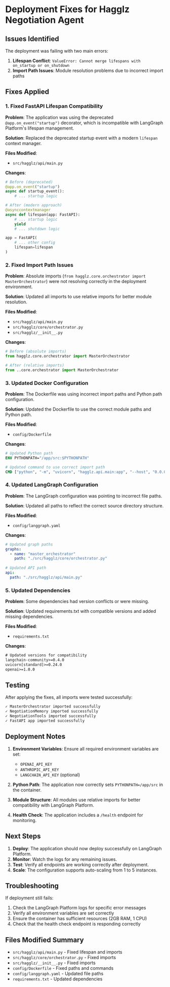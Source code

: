 # Deployment Fixes for Hagglz Negotiation Agent

## Issues Identified

The deployment was failing with two main errors:

1. **Lifespan Conflict**: `ValueError: Cannot merge lifespans with on_startup or on_shutdown`
2. **Import Path Issues**: Module resolution problems due to incorrect import paths

## Fixes Applied

### 1. Fixed FastAPI Lifespan Compatibility

**Problem**: The application was using the deprecated `@app.on_event("startup")` decorator, which is incompatible with LangGraph Platform's lifespan management.

**Solution**: Replaced the deprecated startup event with a modern `lifespan` context manager.

**Files Modified**:
- `src/hagglz/api/main.py`

**Changes**:
```python
# Before (deprecated)
@app.on_event("startup")
async def startup_event():
    # ... startup logic

# After (modern approach)
@asynccontextmanager
async def lifespan(app: FastAPI):
    # ... startup logic
    yield
    # ... shutdown logic

app = FastAPI(
    # ... other config
    lifespan=lifespan
)
```

### 2. Fixed Import Path Issues

**Problem**: Absolute imports (`from hagglz.core.orchestrator import MasterOrchestrator`) were not resolving correctly in the deployment environment.

**Solution**: Updated all imports to use relative imports for better module resolution.

**Files Modified**:
- `src/hagglz/api/main.py`
- `src/hagglz/core/orchestrator.py`
- `src/hagglz/__init__.py`

**Changes**:
```python
# Before (absolute imports)
from hagglz.core.orchestrator import MasterOrchestrator

# After (relative imports)
from ..core.orchestrator import MasterOrchestrator
```

### 3. Updated Docker Configuration

**Problem**: The Dockerfile was using incorrect import paths and Python path configuration.

**Solution**: Updated the Dockerfile to use the correct module paths and Python path.

**Files Modified**:
- `config/Dockerfile`

**Changes**:
```dockerfile
# Updated Python path
ENV PYTHONPATH="/app/src:$PYTHONPATH"

# Updated command to use correct import path
CMD ["python", "-m", "uvicorn", "hagglz.api.main:app", "--host", "0.0.0.0", "--port", "8000", "--workers", "1"]
```

### 4. Updated LangGraph Configuration

**Problem**: The LangGraph configuration was pointing to incorrect file paths.

**Solution**: Updated all paths to reflect the correct source directory structure.

**Files Modified**:
- `config/langgraph.yaml`

**Changes**:
```yaml
# Updated graph paths
graphs:
  - name: "master_orchestrator"
    path: "./src/hagglz/core/orchestrator.py"
    
# Updated API path
api:
  path: "./src/hagglz/api/main.py"
```

### 5. Updated Dependencies

**Problem**: Some dependencies had version conflicts or were missing.

**Solution**: Updated requirements.txt with compatible versions and added missing dependencies.

**Files Modified**:
- `requirements.txt`

**Changes**:
```txt
# Updated versions for compatibility
langchain-community>=0.4.0
uvicorn[standard]>=0.24.0
openai>=1.0.0
```

## Testing

After applying the fixes, all imports were tested successfully:

```bash
✓ MasterOrchestrator imported successfully
✓ NegotiationMemory imported successfully
✓ NegotiationTools imported successfully
✓ FastAPI app imported successfully
```

## Deployment Notes

1. **Environment Variables**: Ensure all required environment variables are set:
   - `OPENAI_API_KEY`
   - `ANTHROPIC_API_KEY`
   - `LANGCHAIN_API_KEY` (optional)

2. **Python Path**: The application now correctly sets `PYTHONPATH=/app/src` in the container.

3. **Module Structure**: All modules use relative imports for better compatibility with LangGraph Platform.

4. **Health Check**: The application includes a `/health` endpoint for monitoring.

## Next Steps

1. **Deploy**: The application should now deploy successfully on LangGraph Platform.
2. **Monitor**: Watch the logs for any remaining issues.
3. **Test**: Verify all endpoints are working correctly after deployment.
4. **Scale**: The configuration supports auto-scaling from 1 to 5 instances.

## Troubleshooting

If deployment still fails:

1. Check the LangGraph Platform logs for specific error messages
2. Verify all environment variables are set correctly
3. Ensure the container has sufficient resources (2GB RAM, 1 CPU)
4. Check that the health check endpoint is responding correctly

## Files Modified Summary

- `src/hagglz/api/main.py` - Fixed lifespan and imports
- `src/hagglz/core/orchestrator.py` - Fixed imports
- `src/hagglz/__init__.py` - Fixed imports
- `config/Dockerfile` - Fixed paths and commands
- `config/langgraph.yaml` - Updated file paths
- `requirements.txt` - Updated dependencies
